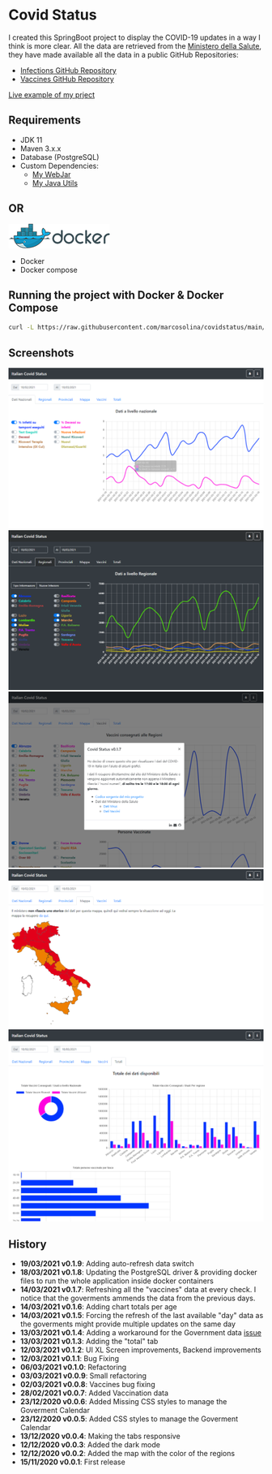 # Covid Status

I created this SpringBoot project to display the COVID-19 updates in a way I think is more clear.
All the data are retrieved from the [Ministero della Salute](https://www.salute.gov.it/), they have made available all the data in a public GitHub Repositories:

- [Infections GitHub Repository](https://github.com/pcm-dpc/COVID-19)
- [Vaccines GitHub Repository](https://github.com/italia/covid19-opendata-vaccini)

[Live example of my prject](https://marco.selfip.net/Covid19Italy/)

## Requirements

- JDK 11
- Maven 3.x.x
- Database (PostgreSQL)
- Custom Dependencies:
  - [My WebJar](https://github.com/marcosolina/WebJar)
  - [My Java Utils](https://github.com/marcosolina/javautils)

## OR

![Docker](Misc/Pictures/docker_logo200.png)

- Docker
- Docker compose

## Running the project with Docker & Docker Compose

~~~~bash
curl -L https://raw.githubusercontent.com/marcosolina/covidstatus/main/Scripts/Docker/downloadAndStartContainers.sh | bash
~~~~

## Screenshots

![National Data](Misc/Pictures/1.png)
![Regions Data](Misc/Pictures/2.png)
![Provinces Data](Misc/Pictures/3.png)
![Regions Colors](Misc/Pictures/4.png)
![Vaccines](Misc/Pictures/5.png)

## History

- **19/03/2021 v0.1.9**: Adding auto-refresh data switch
- **18/03/2021 v0.1.8**: Updating the PostgreSQL driver & providing docker files to run the whole application inside docker containers
- **14/03/2021 v0.1.7**: Refreshing all the "vaccines" data at every check. I notice that the goverments ammends the data from the previous days.
- **14/03/2021 v0.1.6**: Adding chart totals per age
- **14/03/2021 v0.1.5**: Forcing the refresh of the last available "day" data as the goverments might provide multiple updates on the same day
- **13/03/2021 v0.1.4**: Adding a workaround for the Government data [issue](https://github.com/italia/covid19-opendata-vaccini/issues/106)
- **13/03/2021 v0.1.3**: Adding the "total" tab
- **12/03/2021 v0.1.2**: UI XL Screen improvements, Backend improvements
- **12/03/2021 v0.1.1**: Bug Fixing
- **06/03/2021 v0.1.0**: Refactoring
- **03/03/2021 v0.0.9**: Small refactoring
- **02/03/2021 v0.0.8**: Vaccines bug fixing
- **28/02/2021 v0.0.7**: Added Vaccination data
- **23/12/2020 v0.0.6**: Added Missing CSS styles to manage the Goverment Calendar
- **23/12/2020 v0.0.5**: Added CSS styles to manage the Goverment Calendar
- **13/12/2020 v0.0.4**: Making the tabs responsive
- **12/12/2020 v0.0.3**: Added the dark mode
- **12/12/2020 v0.0.2**: Added the map with the color of the regions
- **15/11/2020 v0.0.1**: First release
